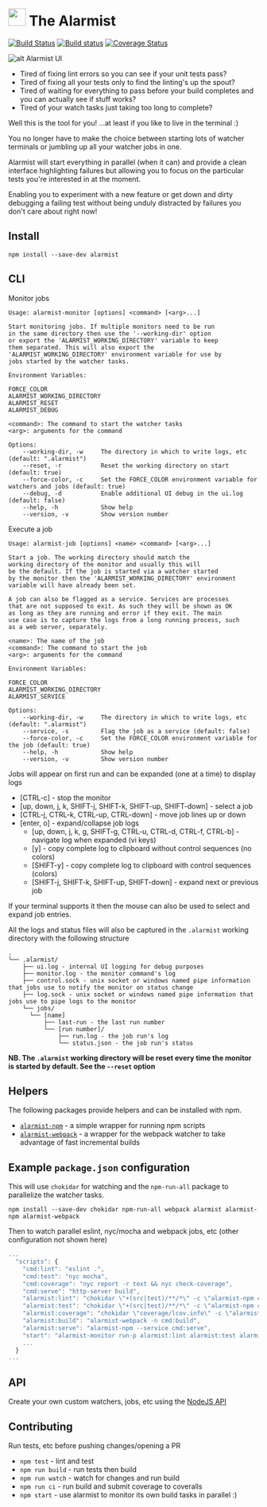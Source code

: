 <h1>
<div style="align-items:center">
<img height="35" src="https://raw.githubusercontent.com/pghalliday/alarmist/master/light.png"/>
<span>The Alarmist</span>
</div>
</h1>

[![Build Status](https://travis-ci.org/pghalliday/alarmist.svg?branch=master)](https://travis-ci.org/pghalliday/alarmist)
[![Build status](https://ci.appveyor.com/api/projects/status/w4tcbmqhghndynob/branch/master?svg=true)](https://ci.appveyor.com/project/pghalliday/alarmist/branch/master)
[![Coverage Status](https://coveralls.io/repos/github/pghalliday/alarmist/badge.svg?branch=master)](https://coveralls.io/github/pghalliday/alarmist?branch=master)

![alt Alarmist UI](https://raw.githubusercontent.com/pghalliday/alarmist/master/alarmist.png "Alarmist UI")

- Tired of fixing lint errors so you can see if your unit tests pass?
- Tired of fixing all your tests only to find the linting's up the spout?
- Tired of waiting for everything to pass before your build completes and you can actually see if stuff works?
- Tired of your watch tasks just taking too long to complete?

Well this is the tool for you! ...at least if you like to live in the terminal :)

You no longer have to make the choice between starting lots of watcher terminals or jumbling up all your watcher jobs in one.

Alarmist will start everything in parallel (when it can) and provide a clean interface highlighting failures but allowing you to focus on the particular tests you're interested in at the moment.

Enabling you to experiment with a new feature or get down and dirty debugging a failing test without being unduly distracted by failures you don't care about right now!

## Install

```
npm install --save-dev alarmist
```

## CLI

Monitor jobs

```
Usage: alarmist-monitor [options] <command> [<arg>...]

Start monitoring jobs. If multiple monitors need to be run
in the same directory then use the '--working-dir' option
or export the 'ALARMIST_WORKING_DIRECTORY' variable to keep
them separated. This will also export the
'ALARMIST_WORKING_DIRECTORY' environment variable for use by
jobs started by the watcher tasks.

Environment Variables:

FORCE_COLOR
ALARMIST_WORKING_DIRECTORY
ALARMIST_RESET
ALARMIST_DEBUG

<command>: The command to start the watcher tasks
<arg>: arguments for the command

Options:
    --working-dir, -w     The directory in which to write logs, etc (default: ".alarmist")
    --reset, -r           Reset the working directory on start (default: true)
    --force-color, -c     Set the FORCE_COLOR environment variable for watchers and jobs (default: true)
    --debug, -d           Enable additional UI debug in the ui.log (default: false)
    --help, -h            Show help
    --version, -v         Show version number
```

Execute a job

```
Usage: alarmist-job [options] <name> <command> [<arg>...]

Start a job. The working directory should match the
working directory of the monitor and usually this will
be the default. If the job is started via a watcher started
by the monitor then the 'ALARMIST_WORKING_DIRECTORY' environment
variable will have already been set.

A job can also be flagged as a service. Services are processes
that are not supposed to exit. As such they will be shown as OK
as long as they are running and error if they exit. The main
use case is to capture the logs from a long running process, such
as a web server, separately.

<name>: The name of the job
<command>: The command to start the job
<arg>: arguments for the command

Environment Variables:

FORCE_COLOR
ALARMIST_WORKING_DIRECTORY
ALARMIST_SERVICE

Options:
    --working-dir, -w     The directory in which to write logs, etc (default: ".alarmist")
    --service, -s         Flag the job as a service (default: false)
    --force-color, -c     Set the FORCE_COLOR environment variable for the job (default: true)
    --help, -h            Show help
    --version, -v         Show version number
```

Jobs will appear on first run and can be expanded (one at a time) to display logs

- [CTRL-c] - stop the monitor
- [up, down, j, k, SHIFT-j, SHIFT-k, SHIFT-up, SHIFT-down] -  select a job
- [CTRL-j, CTRL-k, CTRL-up, CTRL-down] - move job lines up or down
- [enter, o] - expand/collapse job logs
  - [up, down, j, k, g, SHIFT-g, CTRL-u, CTRL-d, CTRL-f, CTRL-b] - navigate log when expanded (vi keys)
  - [y] - copy complete log to clipboard without control sequences (no colors)
  - [SHIFT-y] - copy complete log to clipboard with control sequences (colors)
  - [SHIFT-j, SHIFT-k, SHIFT-up, SHIFT-down] - expand next or previous job

If your terminal supports it then the mouse can also be used to select and expand job entries.

All the logs and status files will also be captured in the `.alarmist` working directory with the following structure

```
.
└── .alarmist/
    ├── ui.log - internal UI logging for debug purposes
    ├── monitor.log - the monitor command's log
    ├── control.sock - unix socket or windows named pipe information that jobs use to notify the monitor on status change
    ├── log.sock - unix socket or windows named pipe information that jobs use to pipe logs to the monitor
    └── jobs/
      └── [name]
          ├── last-run - the last run number
          └── [run number]/
              ├── run.log - the job run's log
              └── status.json - the job run's status
```

**NB. The `.alarmist` working directory will be reset every time the monitor is started by default. See the `--reset` option**

## Helpers

The following packages provide helpers and can be installed with npm.

- [`alarmist-npm`](https://www.npmjs.com/package/alarmist-npm) - a simple wrapper for running npm scripts
- [`alarmist-webpack`](https://www.npmjs.com/package/alarmist-webpack) - a wrapper for the webpack watcher to take advantage of fast incremental builds

## Example `package.json` configuration

This will use `chokidar` for watching and the `npm-run-all` package to parallelize the watcher tasks.

```
npm install --save-dev chokidar npm-run-all webpack alarmist alarmist-npm alarmist-webpack
```

Then to watch parallel eslint, nyc/mocha and webpack jobs, etc (other configuration not shown here)

```javascript
...
  "scripts": {
    "cmd:lint": "eslint .",
    "cmd:test": "nyc mocha",
    "cmd:coverage": "nyc report -r text && nyc check-coverage",
    "cmd:serve": "http-server build",
    "alarmist:lint": "chokidar \"+(src|test)/**/*\" -c \"alarmist-npm cmd:lint\"",
    "alarmist:test": "chokidar \"+(src|test)/**/*\" -c \"alarmist-npm cmd:test\"",
    "alarmist:coverage": "chokidar \"coverage/lcov.info\" -c \"alarmist-npm cmd:coverage\"",
    "alarmist:build": "alarmist-webpack -n cmd:build",
    "alarmist:serve": "alarmist-npm --service cmd:serve",
    "start": "alarmist-monitor run-p alarmist:lint alarmist:test alarmist:coverage alarmist:build alarmist:serve",
    ...
  }
...
```

## API

Create your own custom watchers, jobs, etc using the [NodeJS API](./API.md)

## Contributing

Run tests, etc before pushing changes/opening a PR

- `npm test` - lint and test
- `npm run build` - run tests then build
- `npm run watch` - watch for changes and run build
- `npm run ci` - run build and submit coverage to coveralls
- `npm start` - use alarmist to monitor its own build tasks in parallel :)
